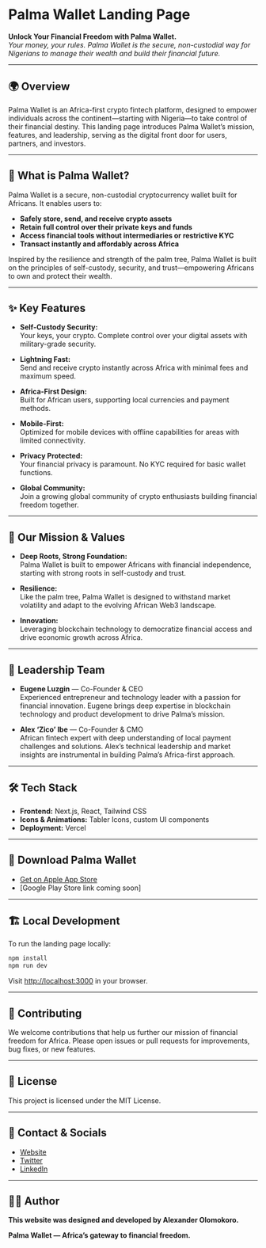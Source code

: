 # Palma Wallet Landing Page

**Unlock Your Financial Freedom with Palma Wallet.**  
_Your money, your rules. Palma Wallet is the secure, non-custodial way for Nigerians to manage their wealth and build their financial future._

---

## 🌍 Overview

Palma Wallet is an Africa-first crypto fintech platform, designed to empower individuals across the continent—starting with Nigeria—to take control of their financial destiny. This landing page introduces Palma Wallet’s mission, features, and leadership, serving as the digital front door for users, partners, and investors.

---

## 🚀 What is Palma Wallet?

Palma Wallet is a secure, non-custodial cryptocurrency wallet built for Africans. It enables users to:

- **Safely store, send, and receive crypto assets**
- **Retain full control over their private keys and funds**
- **Access financial tools without intermediaries or restrictive KYC**
- **Transact instantly and affordably across Africa**

Inspired by the resilience and strength of the palm tree, Palma Wallet is built on the principles of self-custody, security, and trust—empowering Africans to own and protect their wealth.

---

## ✨ Key Features

- **Self-Custody Security:**  
  Your keys, your crypto. Complete control over your digital assets with military-grade security.

- **Lightning Fast:**  
  Send and receive crypto instantly across Africa with minimal fees and maximum speed.

- **Africa-First Design:**  
  Built for African users, supporting local currencies and payment methods.

- **Mobile-First:**  
  Optimized for mobile devices with offline capabilities for areas with limited connectivity.

- **Privacy Protected:**  
  Your financial privacy is paramount. No KYC required for basic wallet functions.

- **Global Community:**  
  Join a growing global community of crypto enthusiasts building financial freedom together.

---

## 🌱 Our Mission & Values

- **Deep Roots, Strong Foundation:**  
  Palma Wallet is built to empower Africans with financial independence, starting with strong roots in self-custody and trust.

- **Resilience:**  
  Like the palm tree, Palma Wallet is designed to withstand market volatility and adapt to the evolving African Web3 landscape.

- **Innovation:**  
  Leveraging blockchain technology to democratize financial access and drive economic growth across Africa.

---

## 👥 Leadership Team

- **Eugene Luzgin** — Co-Founder & CEO  
  Experienced entrepreneur and technology leader with a passion for financial innovation. Eugene brings deep expertise in blockchain technology and product development to drive Palma’s mission.

- **Alex ‘Zico’ Ibe** — Co-Founder & CMO  
  African fintech expert with deep understanding of local payment challenges and solutions. Alex’s technical leadership and market insights are instrumental in building Palma’s Africa-first approach.

---

## 🛠️ Tech Stack

- **Frontend:** Next.js, React, Tailwind CSS
- **Icons & Animations:** Tabler Icons, custom UI components
- **Deployment:** Vercel

---

## 📱 Download Palma Wallet

- [Get on Apple App Store](https://apps.apple.com/us/app/palma-wallet/id6747275024)
- [Google Play Store link coming soon]

---

## 🏗️ Local Development

To run the landing page locally:

```bash
npm install
npm run dev
```

Visit [http://localhost:3000](http://localhost:3000) in your browser.

---

## 🤝 Contributing

We welcome contributions that help us further our mission of financial freedom for Africa. Please open issues or pull requests for improvements, bug fixes, or new features.

---

## 📄 License

This project is licensed under the MIT License.

---

## 📢 Contact & Socials

- [Website](https://palmawallet.com)
- [Twitter](https://twitter.com/palmawallet)
- [LinkedIn](https://linkedin.com/company/palmawallet)

---

## 👨‍💻 Author

**This website was designed and developed by Alexander Olomokoro.**

**Palma Wallet — Africa’s gateway to financial freedom.**
